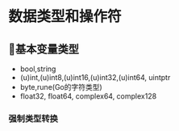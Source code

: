 # 数据类型和操作符

## 基本变量类型
* bool,string
* (u)int,(u)int8,(u)int16,(u)int32,(u)int64, uintptr
* byte,rune(Go的字符类型)
* float32, float64, complex64, complex128 

### 强制类型转换
